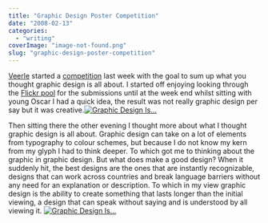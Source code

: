 ```yaml
---
title: "Graphic Design Poster Competition"
date: "2008-02-13"
categories: 
  - "writing"
coverImage: "image-not-found.png"
slug: "graphic-design-poster-competition"
---
```


[Veerle](http://veerle.duoh.com/) started a [competition](http://veerle.duoh.com/blog/comments/what_is_graphic_design_poster_competition/) last week with the goal to sum up what you thought graphic design is all about. I started off enjoying looking through the [Flickr pool](http://www.flickr.com/groups/what_is_graphic_design_poster_competition/pool/) for the submissions until at the week end whilst sitting with young Oscar I had a quick idea, the result was not really graphic design per say but it was creative.[![Graphic Design Is...](images/2257659610_853e462986.jpg)](http://www.flickr.com/photos/funkylarma/2257659610/ "Graphic Design Is... by Funky Larma, on Flickr")

Then sitting there the other evening I thought more about what I thought graphic design is all about. Graphic design can take on a lot of elements from typography to colour schemes, but because I do not know my kern from my glyph I had to think deeper. To which got me to thinking about the graphic in graphic design. But what does make a good design? When it suddenly hit, the best designs are the ones that are instantly recognizable, designs that can work across countries and break language barriers without any need for an explanation or description. To which in my view graphic design is the ability to create something that lasts longer than the initial viewing, a design that can speak without saying and is understood by all viewing it. [![Graphic Design Is...](images/2262811995_ef1f2fb68a.jpg)](http://www.flickr.com/photos/funkylarma/2262811995/ "Graphic Design Is... by Funky Larma, on Flickr")
